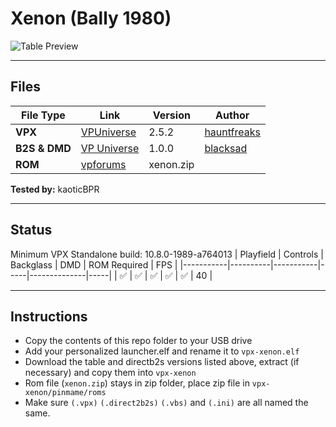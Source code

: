 # Xenon (Bally 1980)

![Table Preview](https://vpuniverse.com/screenshots/monthly_2024_01/DT.png.6f31af32bd75dc18c3da62d6be7ab197.png)

---

## Files
| File Type | Link | Version | Author | 
|-----------|--------|----------|--------------|
| **VPX** | [VPUniverse](https://vpuniverse.com/files/file/6313-xenon-bally-1980/) | 2.5.2 | [hauntfreaks](https://vpuniverse.com/profile/5216-hauntfreaks/) |
| **B2S & DMD** | [VP Universe](https://vpuniverse.com/files/file/4929-xenon-bally-1980-directb2s-2048px/) | 1.0.0 | [blacksad](https://vpuniverse.com/profile/9127-blacksad/) |
| **ROM** | [vpforums](https://www.vpforums.org/index.php?app=downloads&showfile=671) | xenon.zip |  |

**Tested by:** kaoticBPR

---

## Status 

Minimum VPX Standalone build: 10.8.0-1989-a764013
| Playfield | Controls | Backglass | DMD | ROM Required | FPS | 
|-----------|----------|-----------|-----|--------------|-----|
| :white_check_mark: | :white_check_mark: | :white_check_mark: | :white_check_mark: | :white_check_mark: | 40 |

---

## Instructions

- Copy the contents of this repo folder to your USB drive
- Add your personalized launcher.elf and rename it to `vpx-xenon.elf`
- Download the table and directb2s versions listed above, extract (if necessary) and copy them into `vpx-xenon`
- Rom file (`xenon.zip`) stays in zip folder, place zip file in `vpx-xenon/pinmame/roms`
- Make sure `(.vpx)` `(.direct2b2s)` `(.vbs)` and `(.ini)` are all named the same.
